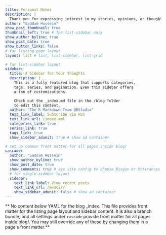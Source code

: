 ```yaml
---
title: Personal Notes
description: |
  Thank you for expressing interest in my stories, opinions, or thoughts. If you've stumbled upon this by accident, feel free to leave. However, if you are genuinely intrigued by my personal life, you'll find it here.
author: "Saddam Hussein"
show_post_thumbnail: true
thumbnail_left: true # for list-sidebar only
show_author_byline: true
show_post_date: true
show_button_links: false
# for listing page layout
layout: list # list, list-sidebar, list-grid

# for list-sidebar layout
sidebar:
  title: A Sidebar for Your Thoughts
  description: |
    This is a fully featured blog that supports categories,
    tags, series, and pagination. Even this sidebar offers
    a ton of customizations.

    Check out the _index.md file in the /blog folder
    to edit this content.
  author: "The R Markdown Team @RStudio"
  text_link_label: Subscribe via RSS
  text_link_url: /index.xml
  categories_link: true
  series_link: true
  tags_link: true
  show_sidebar_adunit: true # show ad container

# set up common front matter for all pages inside blog/
cascade:
  author: "Saddam Hussein"
  show_author_byline: true
  show_post_date: true
  show_comments: true # see site config to choose Disqus or Utterances
  # for single-sidebar layout
  sidebar:
    text_link_label: View recent posts
    text_link_url: /memoir/
    show_sidebar_adunit: false # show ad container
---
```


** No content below YAML for the blog _index. This file provides front matter for the listing page layout and sidebar content. It is also a branch bundle, and all settings under `cascade` provide front matter for all pages inside blog/. You may still override any of these by changing them in a page's front matter.**
